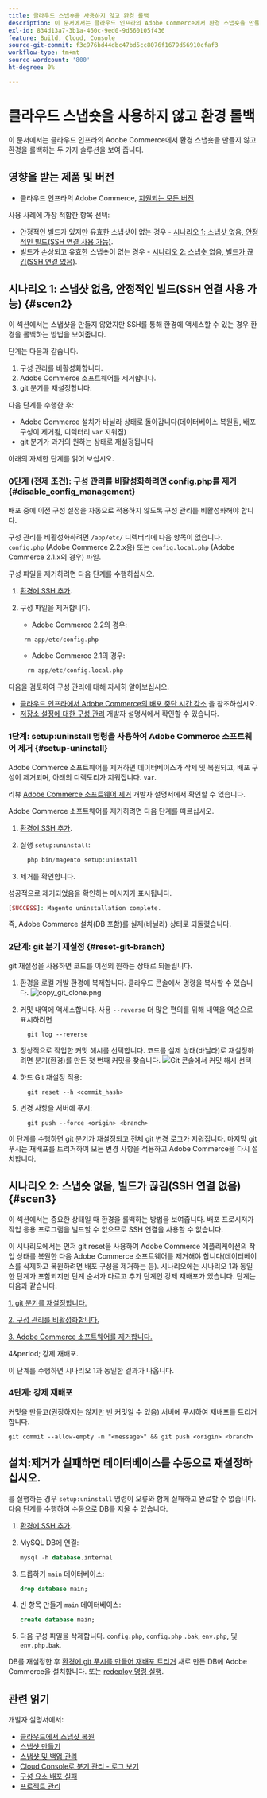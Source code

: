 ```yaml
---
title: 클라우드 스냅숏을 사용하지 않고 환경 롤백
description: 이 문서에서는 클라우드 인프라의 Adobe Commerce에서 환경 스냅숏을 만들지 않고 환경을 롤백하는 두 가지 솔루션을 보여 줍니다.
exl-id: 834d13a7-3b1a-460c-9ed0-9d560105f436
feature: Build, Cloud, Console
source-git-commit: f3c976bd44dbc47bd5cc8076f1679d56910cfaf3
workflow-type: tm+mt
source-wordcount: '800'
ht-degree: 0%

---
```


# 클라우드 스냅숏을 사용하지 않고 환경 롤백

이 문서에서는 클라우드 인프라의 Adobe Commerce에서 환경 스냅숏을 만들지 않고 환경을 롤백하는 두 가지 솔루션을 보여 줍니다.

## 영향을 받는 제품 및 버전

* 클라우드 인프라의 Adobe Commerce, [지원되는 모든 버전](https://magento.com/sites/default/files/magento-software-lifecycle-policy.pdf)

사용 사례에 가장 적합한 항목 선택:

* 안정적인 빌드가 있지만 유효한 스냅샷이 없는 경우 - [시나리오 1: 스냅샷 없음, 안정적인 빌드(SSH 연결 사용 가능)](#scen2).
* 빌드가 손상되고 유효한 스냅숏이 없는 경우 - [시나리오 2: 스냅숏 없음, 빌드가 끊김(SSH 연결 없음)](#scen3).

## 시나리오 1: 스냅샷 없음, 안정적인 빌드(SSH 연결 사용 가능) {#scen2}

이 섹션에서는 스냅샷을 만들지 않았지만 SSH를 통해 환경에 액세스할 수 있는 경우 환경을 롤백하는 방법을 보여줍니다.

단계는 다음과 같습니다.

1. 구성 관리를 비활성화합니다.
1. Adobe Commerce 소프트웨어를 제거합니다.
1. git 분기를 재설정합니다.

다음 단계를 수행한 후:

* Adobe Commerce 설치가 바닐라 상태로 돌아갑니다(데이터베이스 복원됨, 배포 구성이 제거됨, 디렉터리 `var` 지워짐)
* git 분기가 과거의 원하는 상태로 재설정됩니다

아래의 자세한 단계를 읽어 보십시오.

### 0단계 (전제 조건): 구성 관리를 비활성화하려면 config.php를 제거 {#disable_config_management}

배포 중에 이전 구성 설정을 자동으로 적용하지 않도록 구성 관리를 비활성화해야 합니다.

구성 관리를 비활성화하려면 `/app/etc/` 디렉터리에 다음 항목이 없습니다. `config.php` (Adobe Commerce 2.2.x용) 또는 `config.local.php` (Adobe Commerce 2.1.x의 경우) 파일.

구성 파일을 제거하려면 다음 단계를 수행하십시오.

1. [환경에 SSH 추가](https://experienceleague.adobe.com/docs/commerce-cloud-service/user-guide/develop/secure-connections.html).
1. 구성 파일을 제거합니다.
   * Adobe Commerce 2.2의 경우:

   ```php
    rm app/etc/config.php
   ```

   * Adobe Commerce 2.1의 경우:

   ```php
     rm app/etc/config.local.php
   ```

다음을 검토하여 구성 관리에 대해 자세히 알아보십시오.

* [클라우드 인프라에서 Adobe Commerce의 배포 중단 시간 감소](/help/how-to/general/magento-cloud-reduce-deployment-downtime-with-configuration-management.md) 을 참조하십시오.
* [저장소 설정에 대한 구성 관리](https://experienceleague.adobe.com/docs/commerce-cloud-service/user-guide/configure-store/store-settings.html) 개발자 설명서에서 확인할 수 있습니다.

### 1단계: setup:uninstall 명령을 사용하여 Adobe Commerce 소프트웨어 제거 {#setup-uninstall}


Adobe Commerce 소프트웨어를 제거하면 데이터베이스가 삭제 및 복원되고, 배포 구성이 제거되며, 아래의 디렉토리가 지워집니다. `var`.

리뷰 [Adobe Commerce 소프트웨어 제거](https://experienceleague.adobe.com/docs/commerce-operations/installation-guide/tutorials/uninstall.html) 개발자 설명서에서 확인할 수 있습니다.

Adobe Commerce 소프트웨어를 제거하려면 다음 단계를 따르십시오.

1. [환경에 SSH 추가](https://experienceleague.adobe.com/docs/commerce-cloud-service/user-guide/develop/secure-connections.html).
1. 실행 `setup:uninstall`:

   ```php
     php bin/magento setup:uninstall
   ```

1. 제거를 확인합니다.

성공적으로 제거되었음을 확인하는 메시지가 표시됩니다.

```php
[SUCCESS]: Magento uninstallation complete.
```

즉, Adobe Commerce 설치(DB 포함)를 실제(바닐라) 상태로 되돌렸습니다.

### 2단계: git 분기 재설정 {#reset-git-branch}

git 재설정을 사용하면 코드를 이전의 원하는 상태로 되돌립니다.

1. 환경을 로컬 개발 환경에 복제합니다. 클라우드 콘솔에서 명령을 복사할 수 있습니다.    ![copy_git_clone.png](assets/copy_git_clone.png)
1. 커밋 내역에 액세스합니다. 사용 `--reverse` 더 많은 편의를 위해 내역을 역순으로 표시하려면

   ```git
     git log --reverse
   ```

1. 정상적으로 작업한 커밋 해시를 선택합니다. 코드를 실제 상태(바닐라)로 재설정하려면 분기(환경)를 만든 첫 번째 커밋을 찾습니다.    ![Git 콘솔에서 커밋 해시 선택](assets/select_commit_hash.png)
1. 하드 Git 재설정 적용:

   ```git
     git reset --h <commit_hash>
   ```

1. 변경 사항을 서버에 푸시:

   ```git
     git push --force <origin> <branch>
   ```

이 단계를 수행하면 git 분기가 재설정되고 전체 git 변경 로그가 지워집니다. 마지막 git 푸시는 재배포를 트리거하여 모든 변경 사항을 적용하고 Adobe Commerce을 다시 설치합니다.

## 시나리오 2: 스냅숏 없음, 빌드가 끊김(SSH 연결 없음) {#scen3}

이 섹션에서는 중요한 상태일 때 환경을 롤백하는 방법을 보여줍니다. 배포 프로시저가 작업 응용 프로그램을 빌드할 수 없으므로 SSH 연결을 사용할 수 없습니다.

이 시나리오에서는 먼저 git reset을 사용하여 Adobe Commerce 애플리케이션의 작업 상태를 복원한 다음 Adobe Commerce 소프트웨어를 제거해야 합니다(데이터베이스를 삭제하고 복원하려면 배포 구성을 제거하는 등). 시나리오에는 시나리오 1과 동일한 단계가 포함되지만 단계 순서가 다르고 추가 단계인 강제 재배포가 있습니다. 단계는 다음과 같습니다.

[1. git 분기를 재설정합니다.](/help/how-to/general/reset-environment-on-cloud.md#reset-git-branch)

[2. 구성 관리를 비활성화합니다.](/help/how-to/general/reset-environment-on-cloud.md#disable_config_management)

[3. Adobe Commerce 소프트웨어를 제거합니다.](/help/how-to/general/reset-environment-on-cloud.md#setup-uninstall)

4&amp;period; 강제 재배포.

이 단계를 수행하면 시나리오 1과 동일한 결과가 나옵니다.

### 4단계: 강제 재배포

커밋을 만들고(권장하지는 않지만 빈 커밋일 수 있음) 서버에 푸시하여 재배포를 트리거합니다.

```git
git commit --allow-empty -m "<message>" && git push <origin> <branch>
```

## 설치:제거가 실패하면 데이터베이스를 수동으로 재설정하십시오.

를 실행하는 경우 `setup:uninstall` 명령이 오류와 함께 실패하고 완료할 수 없습니다. 다음 단계를 수행하여 수동으로 DB를 지울 수 있습니다.

1. [환경에 SSH 추가](https://experienceleague.adobe.com/docs/commerce-cloud-service/user-guide/develop/secure-connections.html).
1. MySQL DB에 연결:

   ```sql
   mysql -h database.internal
   ```

1. 드롭하기 `main` 데이터베이스:

   ```sql
   drop database main;
   ```

1. 빈 항목 만들기 `main` 데이터베이스:

   ```sql
   create database main;
   ```

1. 다음 구성 파일을 삭제합니다. `config.php`, `config.php` `.bak`, `env.php`, 및 `env.php.bak`.

DB를 재설정한 후 [환경에 git 푸시를 만들어 재배포 트리거](https://experienceleague.adobe.com/docs/commerce-cloud-service/user-guide/dev-tools/cloud-cli.html#git-commands) 새로 만든 DB에 Adobe Commerce을 설치합니다. 또는 [redeploy 명령 실행](https://experienceleague.adobe.com/docs/commerce-cloud-service/user-guide/dev-tools/cloud-cli.html#environment-commands).

## 관련 읽기

개발자 설명서에서:

* [클라우드에서 스냅샷 복원](https://experienceleague.adobe.com/en/docs/commerce-cloud-service/user-guide/develop/storage/snapshots#restore-a-manual-backup)
* [스냅샷 만들기](https://experienceleague.adobe.com/en/docs/commerce-cloud-service/user-guide/develop/storage/snapshots#create-a-manual-backup)
* [스냅샷 및 백업 관리](https://experienceleague.adobe.com/en/docs/commerce-cloud-service/user-guide/develop/storage/snapshots)
* [Cloud Console로 분기 관리 - 로그 보기](https://experienceleague.adobe.com/docs/commerce-cloud-service/user-guide/project/console-branches.html?lang=en#view-logs)
* [구성 요소 배포 실패](https://experienceleague.adobe.com/docs/commerce-cloud-service/user-guide/develop/deploy/recover-failed-deployment.html)
* [프로젝트 관리](https://experienceleague.adobe.com/docs/commerce-cloud-service/user-guide/project/overview.html#configure-the-project)
